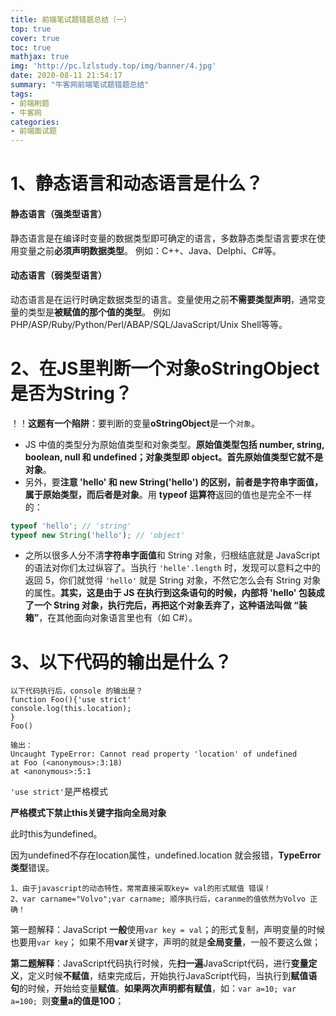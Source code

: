```yaml
---
title: 前端笔试题错题总结（一）
top: true
cover: true
toc: true
mathjax: true
img: 'http://pc.lzlstudy.top/img/banner/4.jpg'
date: 2020-08-11 21:54:17
summary: "牛客网前端笔试题错题总结"
tags: 
- 前端刷题
- 牛客网
categories:
- 前端面试题
---
```


# 1、静态语言和动态语言是什么？

#### 静态语言（强类型语言）

静态语言是在编译时变量的数据类型即可确定的语言，多数静态类型语言要求在使用变量之前**必须声明数据类型**。 
例如：C++、Java、Delphi、C#等。

#### 动态语言（弱类型语言）

动态语言是在运行时确定数据类型的语言。变量使用之前**不需要类型声明**，通常变量的类型是**被赋值的那个值的类型**。 
例如PHP/ASP/Ruby/Python/Perl/ABAP/SQL/JavaScript/Unix Shell等等。



# 2、在JS里判断一个对象oStringObject是否为String？

！！**这题有一个陷阱**：要判断的变量**oStringObject**是一个`对象`。

- JS 中值的类型分为原始值类型和对象类型。**原始值类型包括 number, string, boolean, null 和 undefined；对象类型即 object。首先原始值类型它就不是对象**。
- 另外，要**注意 'hello' 和 new String('hello') 的区别，前者是字符串字面值，属于原始类型，而后者是对象**。用 **typeof 运算符**返回的值也是完全不一样的：

```js
typeof 'hello'; // 'string'
typeof new String('hello'); // 'object'
```

- 之所以很多人分不清**字符串字面值**和 String 对象，归根结底就是 JavaScript的语法对你们太过纵容了。当执行 `'helle'.length` 时，发现可以意料之中的返回 5，你们就觉得 `'hello'` 就是 String 对象，不然它怎么会有 String 对象的属性。**其实，这是由于 JS 在执行到这条语句的时候，内部将 'hello' 包装成了一个 String 对象，执行完后，再把这个对象丢弃了，这种语法叫做 “装箱”**，在其他面向对象语言里也有（如 C#）。



# 3、以下代码的输出是什么？

```
以下代码执行后，console 的输出是？
function Foo(){'use strict'
console.log(this.location);
}
Foo()

输出：
Uncaught TypeError: Cannot read property 'location' of undefined
at Foo (<anonymous>:3:18)
at <anonymous>:5:1
```

`'use strict'`是严格模式

**严格模式下禁止this关键字指向全局对象**

此时this为undefined。

因为undefined不存在location属性，undefined.location 就会报错，**TypeError 类型**错误。



```
1、由于javascript的动态特性，常常直接采取key= val的形式赋值 错误！
2、var carname="Volvo";var carname; 顺序执行后，caranme的值依然为Volvo 正确！
```

第一题解释：JavaScript **一般**使用`var key = val`；的形式复制，声明变量的时候也要用`var key`； 如果不用**var**关键字，声明的就是**全局变量**，一般不要这么做；

**第二题解释**：JavaScript代码执行时候，先**扫一遍**JavaScript代码，进行**变量定义**，定义时候**不赋值**，结束完成后，开始执行JavaScript代码，当执行到**赋值语句**的时候，开始给变量**赋值**。**如果两次声明都有赋值**，如：`var a=10; var a=100; `则**变量a的值是100**；

